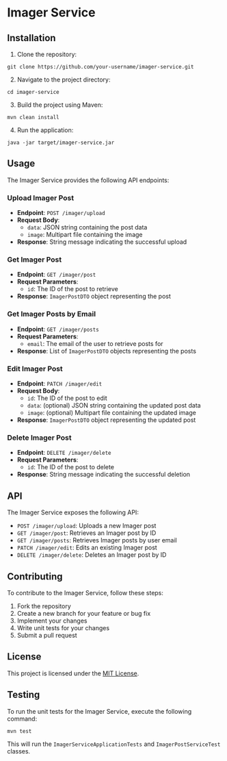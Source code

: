 # Imager Service

## Installation

1. Clone the repository:
```
git clone https://github.com/your-username/imager-service.git
```

2. Navigate to the project directory:
```
cd imager-service
```

3. Build the project using Maven:
```
mvn clean install
```

4. Run the application:
```
java -jar target/imager-service.jar
```

## Usage

The Imager Service provides the following API endpoints:

### Upload Imager Post
- **Endpoint**: `POST /imager/upload`
- **Request Body**:
  - `data`: JSON string containing the post data
  - `image`: Multipart file containing the image
- **Response**: String message indicating the successful upload

### Get Imager Post
- **Endpoint**: `GET /imager/post`
- **Request Parameters**:
  - `id`: The ID of the post to retrieve
- **Response**: `ImagerPostDTO` object representing the post

### Get Imager Posts by Email
- **Endpoint**: `GET /imager/posts`
- **Request Parameters**:
  - `email`: The email of the user to retrieve posts for
- **Response**: List of `ImagerPostDTO` objects representing the posts

### Edit Imager Post
- **Endpoint**: `PATCH /imager/edit`
- **Request Body**:
  - `id`: The ID of the post to edit
  - `data`: (optional) JSON string containing the updated post data
  - `image`: (optional) Multipart file containing the updated image
- **Response**: `ImagerPostDTO` object representing the updated post

### Delete Imager Post
- **Endpoint**: `DELETE /imager/delete`
- **Request Parameters**:
  - `id`: The ID of the post to delete
- **Response**: String message indicating the successful deletion

## API

The Imager Service exposes the following API:

- `POST /imager/upload`: Uploads a new Imager post
- `GET /imager/post`: Retrieves an Imager post by ID
- `GET /imager/posts`: Retrieves Imager posts by user email
- `PATCH /imager/edit`: Edits an existing Imager post
- `DELETE /imager/delete`: Deletes an Imager post by ID

## Contributing

To contribute to the Imager Service, follow these steps:

1. Fork the repository
2. Create a new branch for your feature or bug fix
3. Implement your changes
4. Write unit tests for your changes
5. Submit a pull request

## License

This project is licensed under the [MIT License](LICENSE).

## Testing

To run the unit tests for the Imager Service, execute the following command:

```
mvn test
```

This will run the `ImagerServiceApplicationTests` and `ImagerPostServiceTest` classes.